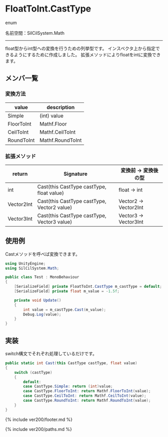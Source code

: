 # FloatToInt.CastType

enum

名前空間：SilCilSystem.Math

---

float型からint型への変換を行うための列挙型です。
インスペクタ上から指定できるようにするために作成しました。
拡張メソッドによりfloatをintに変換できます。

## メンバ一覧

### 変換方法

|value|description|
|-|-|
|Simple|(int) value|
|FloorToInt|Mathf.Floor|
|CeilToInt|Mathf.CeilToInt|
|RoundToInt|Mathf.RoundToInt|

### 拡張メソッド

|return|Signature|変換前 -> 変換後の型|
|-|-|-|
|int|Cast(this CastType castType, float value)|float -> int|
|Vector2Int|Cast(this CastType castType, Vector2 value)|Vector2 -> Vector2Int|
|Vector3Int|Cast(this CastType castType, Vector3 value)|Vector3 -> Vector3Int|

## 使用例

Castメソッドを呼べば変換できます。

```cs
using UnityEngine;
using SilCilSystem.Math;

public class Test : MonoBehaviour
{
    [SerializeField] private FloatToInt.CastType m_castType = default;
    [SerializeField] private float m_value = -1.5f;

    private void Update()
    {
        int value = m_castType.Cast(m_value);
        Debug.Log(value);
    }
}
```

## 実装

switch構文でそれぞれ処理しているだけです。

```cs
public static int Cast(this CastType castType, float value)
{
    switch (castType)
    {
        default:
        case CastType.Simple: return (int)value;
        case CastType.FloorToInt: return Mathf.FloorToInt(value);
        case CastType.CeilToInt: return Mathf.CeilToInt(value);
        case CastType.RoundToInt: return Mathf.RoundToInt(value);
    }
}
```

<!--- footer --->

{% include ver200/footer.md %}

<!--- 参照 --->

{% include ver200/paths.md %}
